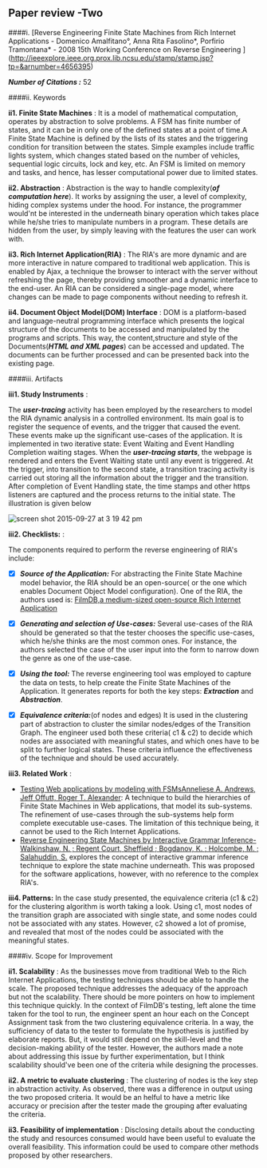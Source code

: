 ## Paper review -Two
####i. [Reverse Engineering Finite State Machines from Rich Internet Applications - Domenico Amalfitano°, Anna Rita Fasolino*, Porfirio Tramontana* - 2008 15th Working Conference on Reverse Engineering ] (http://ieeexplore.ieee.org.prox.lib.ncsu.edu/stamp/stamp.jsp?tp=&arnumber=4656395) 

***Number of Citations :*** 52

####ii. Keywords

**ii1. Finite State Machines** : It is a model of mathematical computation, operates by abstraction to solve problems. A FSM has finite number of states, and it can be in only one of the defined states at a point of time.A Finite State Machine is defined by the lists of its states and the triggering condition for transition between the states. Simple examples include traffic lights system, which changes stated based on the number of vehicles, sequential logic circuits, lock and key, etc. An FSM is limited on memory and tasks, and hence, has lesser computational power due to limited states.

**ii2. Abstraction** : Abstraction is the way to handle complexity(***of computation here***). It works by assigning the user, a level of complexity, hiding complex systems under the hood. For instance, the programmer would'nt be interested in the underneath binary operation which takes place while he/she tries to manipulate numbers in a program. These details are hidden from the user, by simply leaving with the features the user can work with.

**ii3. Rich Internet Application(RIA)** : The RIA's are more dynamic and are more interactive in nature compared to traditional web application. This is enabled by Ajax, a technique the browser to interact with the server without refreshing the page, thereby providing smoother and a dynamic interface to the end-user. An RIA can be considered a single-page model, where changes can be made to page components without needing to refresh it.

**ii4. Document Object Model(DOM) Interface** : DOM is a platform-based and language-neutral programming interface which presents the logical structure of the documents to be accessed and manipulated by the programs and scripts. This way, the content,structure and style of the Documents(***HTML and XML pages***) can be accessed and updated. The documents can be further processed and can be presented back into the existing page.


####iii. Artifacts

**iii1. Study Instruments** : 

The ***user-tracing*** activity has been employed by the researchers to model the RIA dynamic analysis in a controlled environment. Its main goal is to register the sequence of events, and the trigger that caused the event. These events make up the significant use-cases of the application. It is implemented in two iterative state: Event Waiting and Event Handling Completion waiting stages. When the ***user-tracing starts***, the webpage is rendered and enters the Event Waiting state until any event is triggered. At the trigger, into transition to the second state, a transition tracing activity is carried out storing all the information about the trigger and the transition. After completion of Event Handling state, the time stamps and other https listeners are captured and the process returns to the initial state. The illustration is given below

![screen shot 2015-09-27 at 3 19 42 pm](https://cloud.githubusercontent.com/assets/10588000/10124764/49ac83be-652b-11e5-9a79-1a05f55b14d4.png)

**iii2. Checklists:** : 

The components required to perform the reverse engineering of RIA's include:
- [x] ***Source of the Application:*** For abstracting the Finite State Machine model behavior, the RIA should be an open-source( or the one which enables Document Object Model configuration). One of the RIA, the authors used is: [FilmDB,a medium-sized open-source Rich Internet Application](http://sourceforge.net/projects/ajaxfilmdb/)

- [x] ***Generating and selection of Use-cases:*** Several use-cases of the RIA should be generated so that the tester chooses the specific use-cases, which he/she thinks are the most common ones. For instance, the authors selected the case of the user input into the form to narrow down the genre as one of the use-case.

- [x] ***Using the tool:*** The reverse engineering tool was employed to capture the data on tests, to help create the Finite State Machines of the Application. It generates reports for both the key steps: ***Extraction*** and ***Abstraction***.

- [x] ***Equivalence criteria:***(of nodes and edges) It is used in the clustering part of abstraction to cluster the similar nodes/edges of the Transition Graph. The engineer used both these criteria( c1 & c2) to decide which nodes are associated with meaningful states, and which ones have to be split to further logical states. These criteria influence the effectiveness of the technique and should be used accurately.

**iii3. Related Work** :
- [Testing Web applications by modeling with FSMsAnneliese A. Andrews, Jeff Offutt, Roger T. Alexander](http://search.proquest.com.prox.lib.ncsu.edu/docview/198091986?pq-origsite=summon): A technique to build the hierarchies of Finite State Machines in Web applications, that model its sub-systems. The refinement of use-cases through the sub-systems help form complete executable use-cases. The limitation of this technique being, it cannot be used to the Rich Internet Applications.
- [Reverse Engineering State Machines by Interactive Grammar Inference- Walkinshaw, N. ; Regent Court, Sheffield ; Bogdanov, K. ; Holcombe, M. ; Salahuddin, S.](http://ieeexplore.ieee.org/xpl/login.jsp?tp=&arnumber=4400167&url=http%3A%2F%2Fieeexplore.ieee.org%2Fxpls%2Fabs_all.jsp%3Farnumber%3D4400167) explores the concept of interactive grammar inference technique to explore the state machine underneath. This was proposed for the software applications, however, with no reference to the complex RIA's.

**iii4. Patterns:** In the case study presented, the equivalence criteria (c1 & c2) for the clustering algorithm is worth taking a look. Using  c1, most nodes of the transition graph are associated with single state, and some nodes could not be associated with any states. However, c2 showed a lot of promise, and revealed that most of the nodes could be associated with the meaningful states.


####iv. Scope for Improvement

**ii1. Scalability** : As the businesses move from traditional Web to the Rich Internet Applications, the testing techniques should be able to handle the scale. The proposed technique addresses the adequacy of the approach but not the scalability. There should be more pointers on how to implement this technique quickly. In the context of FilmDB's testing, left alone the time taken for the tool to run, the engineer spent an hour each on the Concept Assignment task from the two clustering equivalence criteria. In a way, the sufficiency of data to the tester to formulate the hypothesis is justified by elaborate reports. But, it would still depend on the skill-level and the decision-making ability of the tester. However, the authors made
a note about addressing this issue by further experimentation, but I think scalability should've been one of the criteria while designing the processes.

**ii2. A metric to evaluate clustering** : The clustering of nodes is the key step in abstraction activity. As observed, there was a difference in output using the two proposed criteria. It would be an helful to have a metric like accuracy or precision after the tester made the grouping after evaluating the criteria.

**ii3. Feasibility of implementation** :  Disclosing details about the conducting the study and resources consumed would have been useful to evaluate the overall feasibility. This information could be used to compare other methods proposed by other researchers. 
